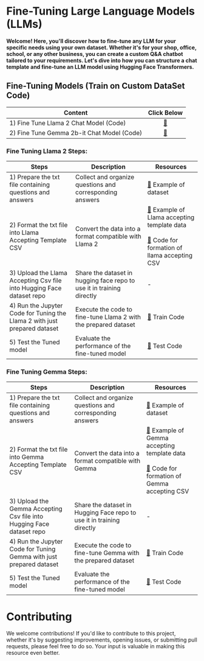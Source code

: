 # Fine-Tuning Large Language Models (LLMs)

**Welcome! Here, you'll discover how to fine-tune any LLM for your specific needs using your own dataset. Whether it's for your shop, office, school, or any other business, you can create a custom Q&A chatbot tailored to your requirements. Let's dive into how you can structure a chat template and fine-tune an LLM model using Hugging Face Transformers.**


## Fine-Tuning Models (Train on Custom DataSet Code)

| Content                                       | Click Below |
| ------------------------------------------- | :-------: |
| 1) Fine Tune Llama 2 Chat Model (Code)      | [🔗](#fine-tuning-llama-2-steps)  |
| 2) Fine Tune Gemma 2b-it Chat Model (Code)  | [🔗](#fine-tuning-gemma-steps)  |



### Fine Tuning Llama 2 Steps:

| Steps                                                        | Description                                               | Resources                                                                             |
| ----------------------------------------------------------- | ---------------------------------------------------------- | ------------------------------------------------------------------------------------- |
| 1) Prepare the txt file containing questions and answers    | Collect and organize questions and corresponding answers  | [🔗](#fine-tuning-llama-2-steps) Example of dataset                                                            |
| 2) Format the txt file into Llama Accepting Template CSV        | Convert the data into a format compatible with Llama 2    | [🔗](#fine-tuning-llama-2-steps) Example of Llama accepting template data<br><br>[🔗](#fine-tuning-llama-2-steps) Code for formation of llama accepting CSV |
| 3) Upload the Llama Accepting Csv file into Hugging Face dataset repo | Share the dataset in hugging face repo to use it in training directly  | -                                                                                     |
| 4) Run the Jupyter Code for Tuning the Llama 2 with just prepared dataset | Execute the code to fine-tune Llama 2 with the prepared dataset | [🔗](#fine-tuning-llama-2-steps) Train Code                                                                 |
| 5) Test the Tuned model                                      | Evaluate the performance of the fine-tuned model          | [🔗](#fine-tuning-llama-2-steps) Test Code                                                                    |

### Fine Tuning Gemma Steps:

| Steps                                                        | Description                                               | Resources                                                                             |
| ----------------------------------------------------------- | ---------------------------------------------------------- | ------------------------------------------------------------------------------------- |
| 1) Prepare the txt file containing questions and answers    | Collect and organize questions and corresponding answers  | [🔗](#fine-tuning-gemma-steps) Example of dataset                                                            |
| 2) Format the txt file into Gemma Accepting Template CSV        | Convert the data into a format compatible with Gemma    | [🔗](#fine-tuning-gemma-steps) Example of Gemma accepting template data<br><br>[🔗](#fine-tuning-gemma-steps) Code for formation of Gemma accepting CSV |
| 3) Upload the Gemma Accepting Csv file into Hugging Face dataset repo | Share the dataset in Hugging Face repo to use it in training directly  | -                                                                                     |
| 4) Run the Jupyter Code for Tuning Gemma with just prepared dataset | Execute the code to fine-tune Gemma with the prepared dataset | [🔗](#fine-tuning-gemma-steps) Train Code                                                                 |
| 5) Test the Tuned model                                      | Evaluate the performance of the fine-tuned model          | [🔗](#fine-tuning-gemma-steps) Test Code    |


# Contributing
We welcome contributions! If you'd like to contribute to this project, whether it's by suggesting improvements, opening issues, or submitting pull requests, please feel free to do so. Your input is valuable in making this resource even better.

<a id="fine-tuning-llama-2-steps"></a>
<a id="fine-tuning-gemma-steps"></a>
